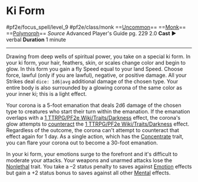 # Ki Form
#pf2e/focus_spell/level_9 #pf2e/class/monk
==[Uncommon](../../../rules/traits/uncommon.md)== ==[Monk](../../../rules/traits/monk.md)== ==[Polymorph](../../../rules/traits/polymorph.md)==
*Source* Advanced Player's Guide pg. 229 2.0
**Cast** ► verbal
**Duration** 1 minute

---
Drawing from deep wells of spiritual power, you take on a special ki form. In your ki form, your hair, feathers, skin, or scales change color and begin to glow. In this form you gain a fly Speed equal to your land Speed. Choose force, lawful (only if you are lawful), negative, or positive damage. All your Strikes deal `dice: 1d6|avg` additional damage of the chosen type. Your entire body is also surrounded by a glowing corona of the same color as your inner ki; this is a light effect.

Your corona is a 5-foot emanation that deals 2d6 damage of the chosen type to creatures who start their turn within the emanation. If the emanation overlaps with a [1 TTRPG/PF2e Wiki/Traits/Darkness](1%20TTRPG/PF2e%20Wiki/Traits/Darkness) effect, the corona's glow attempts to [counteract](../../../Rules/Counteracting.md) the [1 TTRPG/PF2e Wiki/Traits/Darkness](1%20TTRPG/PF2e%20Wiki/Traits/Darkness) effect. Regardless of the outcome, the corona can't attempt to counteract that effect again for 1 day. As a single action, which has the [Concentrate](../../../rules/traits/concentrate.md) trait, you can flare your corona out to become a 30-foot emanation.

In your ki form, your emotions surge to the forefront and it's difficult to moderate your attacks. Your weapons and unarmed attacks lose the [Nonlethal](../../../rules/traits/nonlethal.md) trait. You take a –2 status penalty to saves against [Emotion](../../../rules/traits/emotion.md) effects but gain a +2 status bonus to saves against all other [Mental](../../../rules/traits/mental.md) effects.